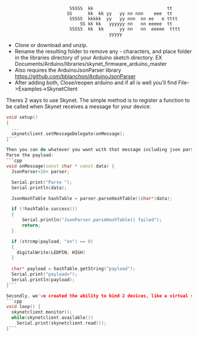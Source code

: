  
                            SSSSS  kk                            tt    
                           SS      kk  kk yy   yy nn nnn    eee  tt    
                            SSSSS  kkkkk  yy   yy nnn  nn ee   e tttt  
                                SS kk kk   yyyyyy nn   nn eeeee  tt    
                            SSSSS  kk  kk      yy nn   nn  eeeee  tttt 
                                           yyyyy                         
 
 
* Clone or download and unzip.
* Rename the resulting folder to remove any - characters, and place folder in the libraries directory of your Arduino sketch directory. EX Documents/Arduino/libraries/skynet_firmware_arduino_master
* Also requires the ArduinoJsonParser library https://github.com/bblanchon/ArduinoJsonParser  
* After adding both, Close/reopen arduino and if all is well you'll find File->Examples->SkynetClient

Theres 2 ways to use Skynet. The simple method is to register a function to be called when Skynet receives a message for your device:
```cpp
void setup()
{
  ...
  skynetclient.setMessageDelegate(onMessage);
}```

Then you can do whatever you want with that message including json parse it or string match it:
Parse the payload:
```cpp
void onMessage(const char * const data) {
  JsonParser<16> parser;

  Serial.print("Parse ");
  Serial.println(data);

  JsonHashTable hashTable = parser.parseHashTable((char*)data);

  if (!hashTable.success())
  {
      Serial.println("JsonParser.parseHashTable() failed");
      return;
  }

  if (strcmp(payload, "on") == 0)
  {
  	digitalWrite(LEDPIN, HIGH)
  }
    
  char* payload = hashTable.getString("payload");
  Serial.print("payload=");
  Serial.println(payload);
}```

Secondly, we've created the ability to bind 2 devices, like a virtual serial cable. This can be seen in our Firmata example:
```cpp
void loop() {
  skynetclient.monitor();
  while(skynetclient.available())
  	Serial.print(skynetclient.read());
}```
